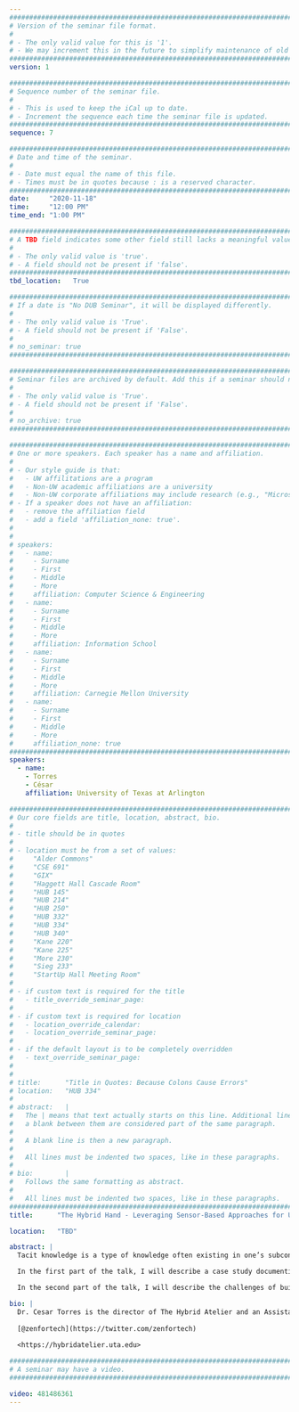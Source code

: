```yaml
---
################################################################################
# Version of the seminar file format.
#
# - The only valid value for this is '1'.
# - We may increment this in the future to simplify maintenance of old seminars.
################################################################################
version: 1

################################################################################
# Sequence number of the seminar file.
#
# - This is used to keep the iCal up to date.
# - Increment the sequence each time the seminar file is updated.
################################################################################
sequence: 7

################################################################################
# Date and time of the seminar.
#
# - Date must equal the name of this file.
# - Times must be in quotes because : is a reserved character.
################################################################################
date:     "2020-11-18"
time:     "12:00 PM"
time_end: "1:00 PM"

################################################################################
# A TBD field indicates some other field still lacks a meaningful value.
#
# - The only valid value is 'true'.
# - A field should not be present if 'false'.
################################################################################
tbd_location:   True

################################################################################
# If a date is "No DUB Seminar", it will be displayed differently.
#
# - The only valid value is 'True'.
# - A field should not be present if 'False'.
#
# no_seminar: true
################################################################################

################################################################################
# Seminar files are archived by default. Add this if a seminar should not be.
#
# - The only valid value is 'True'.
# - A field should not be present if 'False'.
#
# no_archive: true
################################################################################

################################################################################
# One or more speakers. Each speaker has a name and affiliation.
#
# - Our style guide is that:
#   - UW affilitations are a program
#   - Non-UW academic affiliations are a university
#   - Non-UW corporate affiliations may include research (e.g., "Microsoft Research")
# - If a speaker does not have an affiliation:
#   - remove the affiliation field
#   - add a field 'affiliation_none: true'.
#
#
# speakers:
#   - name: 
#     - Surname
#     - First
#     - Middle
#     - More
#     affiliation: Computer Science & Engineering 
#   - name: 
#     - Surname
#     - First
#     - Middle
#     - More
#     affiliation: Information School 
#   - name: 
#     - Surname
#     - First
#     - Middle
#     - More
#     affiliation: Carnegie Mellon University 
#   - name:
#     - Surname
#     - First
#     - Middle
#     - More
#     affiliation_none: true
################################################################################
speakers:
  - name: 
    - Torres
    - César
    affiliation: University of Texas at Arlington

################################################################################
# Our core fields are title, location, abstract, bio.
#
# - title should be in quotes
#
# - location must be from a set of values:
#     "Alder Commons"
#     "CSE 691"
#     "GIX"
#     "Haggett Hall Cascade Room"
#     "HUB 145"
#     "HUB 214"
#     "HUB 250"
#     "HUB 332"
#     "HUB 334"
#     "HUB 340"
#     "Kane 220"
#     "Kane 225"
#     "More 230"
#     "Sieg 233"
#     "StartUp Hall Meeting Room"
#
# - if custom text is required for the title
#   - title_override_seminar_page:
#
# - if custom text is required for location
#   - location_override_calendar:
#   - location_override_seminar_page:
#
# - if the default layout is to be completely overridden
#   - text_override_seminar_page:
#
#
# title:      "Title in Quotes: Because Colons Cause Errors"
# location:   "HUB 334"
#
# abstract:   |
#   The | means that text actually starts on this line. Additional lines without
#   a blank between them are considered part of the same paragraph.
#
#   A blank line is then a new paragraph.
#
#   All lines must be indented two spaces, like in these paragraphs.
#
# bio:        |
#   Follows the same formatting as abstract.
#
#   All lines must be indented two spaces, like in these paragraphs.
################################################################################
title:      "The Hybrid Hand - Leveraging Sensor-Based Approaches for Understanding and Supporting Tacit Skills"

location:   "TBD"

abstract: |
  Tacit knowledge is a type of knowledge often existing in one’s subconscious and accessed through mechanisms like muscle memory. Such knowledge is pervasive in creative and technical practices yet remains difficult to observe or codify. In this talk, I’ll describe how sensor-based approaches can be used to support: (1) how we identify and understand tacit skills, and (2) how we can use these insights to design smart interactive tools. 

  In the first part of the talk, I will describe a case study documenting the “emotional rollercoaster” that typifies the tacit practice of debugging. Using physical sensors, biosignals, and activity logs of 17 programmers using Jupyter notebooks, I will show how codebook segmentation can be used to distill hundreds of hours of dense activity data into a visually parsable representation we term process chromatograms. In the context of programming, I will describe ways chromatograms can serve as an ethnographic descriptor, knowledge mining technique, an evaluation metric, or a design-informing visualization.

  In the second part of the talk, I will describe the challenges of building sensor-driven interactions in a living glass workshop. I will explain the development of a sensing infrastructure capable of training ad-hoc convolutional neural networks (CNNs) on bespoke acoustic datasets and outline how this system navigates traditional challenges of ubiquitous computing. Through a set of smart tools, I will describe a vision for enabling information repositories of tacit knowledge to drive skill acquisition, distributed learning, and sustain creative development.

bio: |
  Dr. Cesar Torres is the director of The Hybrid Atelier and an Assistant Professor of Computer Science & Engineering at The University of Texas at Arlington. As a design researcher, Cesar synthesizes new media and craft theory into the software and hardware design of creative, tangible user interfaces. He has received multiple best paper awards at top-tier venues within HCI and has been recognized with the NSF and Adobe/GEM Consortium Graduate Fellowships and a Microsoft Research Dissertation Grant during his Ph.D. He serves on the program committees for ACM Designing Interactive Systems (DIS) and Creativity and Cognition (C&C), while previously serving on committees for ACM CHI and ACM TEI. He received his Ph.D. in Computer Science from UC Berkeley in 2019, and a B.A. in Art Practice and B.S. in Computer Science from Stanford University in 2013.
  
  [@zenfortech](https://twitter.com/zenfortech)
  
  <https://hybridatelier.uta.edu>

################################################################################
# A seminar may have a video.
################################################################################

video: 481486361
---
```

